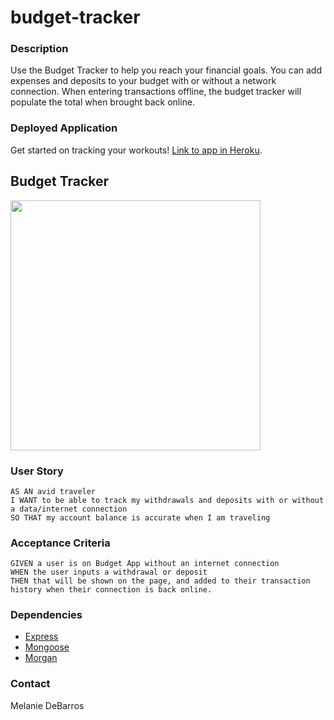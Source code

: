 # budget-tracker

### Description
Use the Budget Tracker to help you reach your financial goals. You can add expenses and deposits to your budget with or without a network connection. When entering transactions offline, the budget tracker will populate the total when brought back online.

### Deployed Application
Get started on tracking your workouts! [Link to app in Heroku](https://budget-tracker-react.herokuapp.com/).

## Budget Tracker
<img src="assets/images/budget_tracker.png" width="400">

### User Story
```
AS AN avid traveler
I WANT to be able to track my withdrawals and deposits with or without a data/internet connection
SO THAT my account balance is accurate when I am traveling
```

### Acceptance Criteria
```
GIVEN a user is on Budget App without an internet connection
WHEN the user inputs a withdrawal or deposit
THEN that will be shown on the page, and added to their transaction history when their connection is back online.
```

### Dependencies 
* [Express](https://www.npmjs.com/package/express)
* [Mongoose](https://www.npmjs.com/package/mongoose)
* [Morgan](https://www.npmjs.com/package/morgan)

### Contact
Melanie DeBarros
